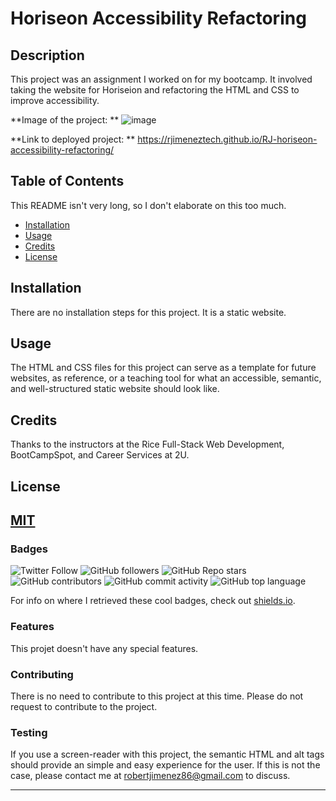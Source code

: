 # Horiseon Accessibility Refactoring

## Description 

This project was an assignment I worked on for my bootcamp. It involved taking the website for Horiseion and refactoring the HTML and CSS to improve accessibility. 

**Image of the project: **
![image](https://user-images.githubusercontent.com/94158855/155067468-19628ec5-aff7-4745-b693-64097a3cb5c4.png)

**Link to deployed project: **
https://rjimeneztech.github.io/RJ-horiseon-accessibility-refactoring/

## Table of Contents

This README isn't very long, so I don't elaborate on this too much.

* [Installation](#installation)
* [Usage](#usage)
* [Credits](#credits)
* [License](#license)


## Installation

There are no installation steps for this project. It is a static website. 

## Usage

The HTML and CSS files for this project can serve as a template for future websites, as reference, or a teaching tool for what an accessible, semantic, and well-structured static website should look like.

## Credits

Thanks to the instructors at the Rice Full-Stack Web Development, BootCampSpot, and Career Services at 2U. 

## License

[MIT](LICENSE)
---

### Badges

![Twitter Follow](https://img.shields.io/twitter/follow/rjimeneztech?style=social)  ![GitHub followers](https://img.shields.io/github/followers/rjimeneztech?style=social)  ![GitHub Repo stars](https://img.shields.io/github/stars/rjimeneztech/rj-horiseon-accessibility-refactoring?style=social)  ![GitHub contributors](https://img.shields.io/github/contributors/rjimeneztech/rj-horiseon-accessibility-refactoring)  ![GitHub commit activity](https://img.shields.io/github/commit-activity/y/rjimeneztech/rj-horiseon-accessibility-refactoring)  ![GitHub top language](https://img.shields.io/github/languages/top/rjimeneztech/rj-horiseon-accessibility-refactoring)  

For info on where I retrieved these cool badges, check out [shields.io](https://shields.io/).

### Features

This projet doesn't have any special features. 

### Contributing 

There is no need to contribute to this project at this time. Please do not request to contribute to the project.

### Testing

If you use a screen-reader with this project, the semantic HTML and alt tags should provide an simple and easy experience for the user. If this is not the case, please contact me at robertjimenez86@gmail.com to discuss. 

--- 


